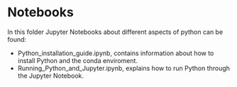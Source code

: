# Notebooks

In this folder Jupyter Notebooks about different aspects of python can be found:

* Python_installation_guide.ipynb, contains information about how to install Python and the conda enviroment.
* Running_Python_and_Jupyter.ipynb, explains how to run Python through the Jupyter Notebook.